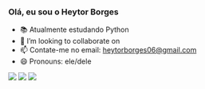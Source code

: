### Olá, eu sou o Heytor Borges 

- 📚 Atualmente estudando Python 
- 👯 I’m looking to collaborate on
- 📫 Contate-me no email: heytorborges06@gmail.com
- 😄 Pronouns: ele/dele

 <div> 

  <a href="https://www.instagram.com/bigaszss/" target="_blank"><img src="https://img.shields.io/badge/-Instagram-%23E4405F?style=for-the-badge&logo=instagram&logoColor=white" target="_blank"></a>
  <a href = "mailto:heytorborges06@gmail.com"><img src="https://img.shields.io/badge/-Gmail-%23333?style=for-the-badge&logo=gmail&logoColor=white" target="_blank"></a>
  <a href="https://www.linkedin.com/in/heytor-borges-991973350/" target="_blank"><img src="https://img.shields.io/badge/-LinkedIn-%230077B5?style=for-the-badge&logo=linkedin&logoColor=white" target="_blank"></a> 
  
</div>

